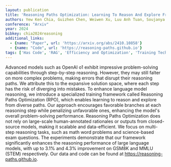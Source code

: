 ```yaml
---
layout: publication
title: 'Reasoning Paths Optimization: Learning To Reason And Explore From Diverse Paths'
authors: Yew Ken Chia, Guizhen Chen, Weiwen Xu, Luu Anh Tuan, Soujanya Poria, Lidong Bing
conference: "Arxiv"
year: 2024
bibkey: chia2024reasoning
additional_links:
  - {name: "Paper", url: 'https://arxiv.org/abs/2410.10858'}
  - {name: "Code", url: 'https://reasoning-paths.github.io'}
tags: ['Has Code', 'RAG', 'Efficiency and Optimization', 'Training Techniques', 'Tools']
---
```

Advanced models such as OpenAI o1 exhibit impressive problem-solving
capabilities through step-by-step reasoning. However, they may still falter on
more complex problems, making errors that disrupt their reasoning paths. We
attribute this to the expansive solution space, where each step has the risk of
diverging into mistakes. To enhance language model reasoning, we introduce a
specialized training framework called Reasoning Paths Optimization (RPO), which
enables learning to reason and explore from diverse paths. Our approach
encourages favorable branches at each reasoning step while penalizing
unfavorable ones, enhancing the model's overall problem-solving performance.
Reasoning Paths Optimization does not rely on large-scale human-annotated
rationales or outputs from closed-source models, making it scalable and
data-efficient. We focus on multi-step reasoning tasks, such as math word
problems and science-based exam questions. The experiments demonstrate that our
framework significantly enhances the reasoning performance of large language
models, with up to 3.1% and 4.3% improvement on GSM8K and MMLU (STEM)
respectively. Our data and code can be found at
https://reasoning-paths.github.io.
